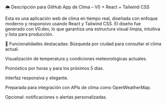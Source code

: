 🌦️ Descripción para GitHub
App de Clima – V0 + React + Tailwind CSS

Esta es una aplicación web de clima en tiempo real, diseñada con enfoque moderno y responsivo usando React y Tailwind CSS. El diseño fue generado con V0.dev, lo que garantiza una estructura visual limpia, intuitiva y lista para producción.

🚀 Funcionalidades destacadas:
Búsqueda por ciudad para consultar el clima actual.

Visualización de temperatura y condiciones meteorológicas actuales.

Pronóstico por horas y para los próximos 5 días.

Interfaz responsiva y elegante.

Preparada para integración con APIs de clima como OpenWeatherMap.

Opcional: notificaciones o alertas personalizadas.
